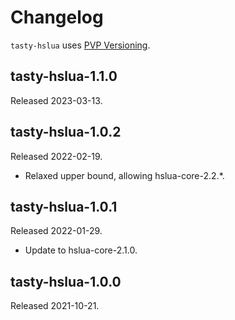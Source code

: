 # Changelog

`tasty-hslua` uses [PVP Versioning][].

## tasty-hslua-1.1.0

Released 2023-03-13.

## tasty-hslua-1.0.2

Released 2022-02-19.

-   Relaxed upper bound, allowing hslua-core-2.2.\*.

## tasty-hslua-1.0.1

Released 2022-01-29.

-   Update to hslua-core-2.1.0.

## tasty-hslua-1.0.0

Released 2021-10-21.

  [PVP Versioning]: https://pvp.haskell.org
